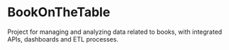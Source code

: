 # BookOnTheTable
Project for managing and analyzing data related to books, with integrated APIs, dashboards and ETL processes.
